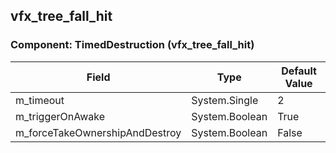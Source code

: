## vfx_tree_fall_hit

### Component: TimedDestruction (vfx_tree_fall_hit)

|Field|Type|Default Value|
|---|---|---|
|m_timeout|System.Single|2|
|m_triggerOnAwake|System.Boolean|True|
|m_forceTakeOwnershipAndDestroy|System.Boolean|False|


